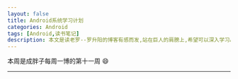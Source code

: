 ```yaml
---
layout: false
title: Android系统学习计划
categories: Android
tags: [Android,读书笔记]
description: 本文是读老罗--罗升阳的博客有感而发,站在巨人的肩膀上,希望可以深入学习Android系统
---
```


本周是成胖子每周一博的第十一周 :smile:

---

<!--more-->
